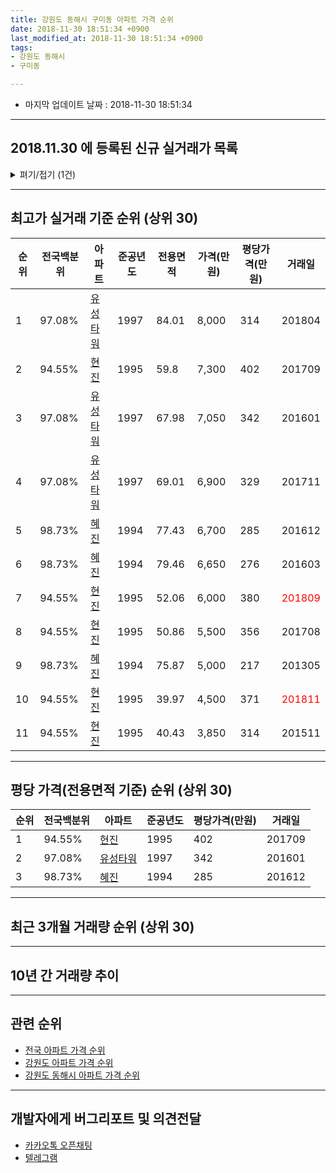 ```yaml
---
title: 강원도 동해시 구미동 아파트 가격 순위
date: 2018-11-30 18:51:34 +0900
last_modified_at: 2018-11-30 18:51:34 +0900
tags:
- 강원도 동해시
- 구미동

---
```


* 마지막 업데이트 날짜 : 2018-11-30 18:51:34

---

## 2018.11.30 에 등록된 신규 실거래가 목록

<details>
<summary>펴기/접기 (1건)</summary>
<div markdown="1">

|아파트|전국백분위|준공년도|전용면적|가격(만원)|평당가격(만원)|거래일|
|---|---|---|---|---|---|---|
|[현진](https://search.naver.com/search.naver?query=%EA%B0%95%EC%9B%90%EB%8F%84+%EB%8F%99%ED%95%B4%EC%8B%9C+%EA%B5%AC%EB%AF%B8%EB%8F%99+%ED%98%84%EC%A7%84)|94.55%|1995|39.97|3,800|313|<span style="color:red">201811</span>|


</div>
</details>

---

## 최고가 실거래 기준 순위 (상위 30)


|순위|전국백분위|아파트|준공년도|전용면적|가격(만원)|평당가격(만원)|거래일|
|---|---|---|---|---|---|---|---|
|1|97.08%|[유성타워](https://search.naver.com/search.naver?query=%EA%B0%95%EC%9B%90%EB%8F%84+%EB%8F%99%ED%95%B4%EC%8B%9C+%EA%B5%AC%EB%AF%B8%EB%8F%99+%EC%9C%A0%EC%84%B1%ED%83%80%EC%9B%8C)|1997|84.01|8,000|314|201804|
|2|94.55%|[현진](https://search.naver.com/search.naver?query=%EA%B0%95%EC%9B%90%EB%8F%84+%EB%8F%99%ED%95%B4%EC%8B%9C+%EA%B5%AC%EB%AF%B8%EB%8F%99+%ED%98%84%EC%A7%84)|1995|59.8|7,300|402|201709|
|3|97.08%|[유성타워](https://search.naver.com/search.naver?query=%EA%B0%95%EC%9B%90%EB%8F%84+%EB%8F%99%ED%95%B4%EC%8B%9C+%EA%B5%AC%EB%AF%B8%EB%8F%99+%EC%9C%A0%EC%84%B1%ED%83%80%EC%9B%8C)|1997|67.98|7,050|342|201601|
|4|97.08%|[유성타워](https://search.naver.com/search.naver?query=%EA%B0%95%EC%9B%90%EB%8F%84+%EB%8F%99%ED%95%B4%EC%8B%9C+%EA%B5%AC%EB%AF%B8%EB%8F%99+%EC%9C%A0%EC%84%B1%ED%83%80%EC%9B%8C)|1997|69.01|6,900|329|201711|
|5|98.73%|[혜진](https://search.naver.com/search.naver?query=%EA%B0%95%EC%9B%90%EB%8F%84+%EB%8F%99%ED%95%B4%EC%8B%9C+%EA%B5%AC%EB%AF%B8%EB%8F%99+%ED%98%9C%EC%A7%84)|1994|77.43|6,700|285|201612|
|6|98.73%|[혜진](https://search.naver.com/search.naver?query=%EA%B0%95%EC%9B%90%EB%8F%84+%EB%8F%99%ED%95%B4%EC%8B%9C+%EA%B5%AC%EB%AF%B8%EB%8F%99+%ED%98%9C%EC%A7%84)|1994|79.46|6,650|276|201603|
|7|94.55%|[현진](https://search.naver.com/search.naver?query=%EA%B0%95%EC%9B%90%EB%8F%84+%EB%8F%99%ED%95%B4%EC%8B%9C+%EA%B5%AC%EB%AF%B8%EB%8F%99+%ED%98%84%EC%A7%84)|1995|52.06|6,000|380|<span style="color:red">201809</span>|
|8|94.55%|[현진](https://search.naver.com/search.naver?query=%EA%B0%95%EC%9B%90%EB%8F%84+%EB%8F%99%ED%95%B4%EC%8B%9C+%EA%B5%AC%EB%AF%B8%EB%8F%99+%ED%98%84%EC%A7%84)|1995|50.86|5,500|356|201708|
|9|98.73%|[혜진](https://search.naver.com/search.naver?query=%EA%B0%95%EC%9B%90%EB%8F%84+%EB%8F%99%ED%95%B4%EC%8B%9C+%EA%B5%AC%EB%AF%B8%EB%8F%99+%ED%98%9C%EC%A7%84)|1994|75.87|5,000|217|201305|
|10|94.55%|[현진](https://search.naver.com/search.naver?query=%EA%B0%95%EC%9B%90%EB%8F%84+%EB%8F%99%ED%95%B4%EC%8B%9C+%EA%B5%AC%EB%AF%B8%EB%8F%99+%ED%98%84%EC%A7%84)|1995|39.97|4,500|371|<span style="color:red">201811</span>|
|11|94.55%|[현진](https://search.naver.com/search.naver?query=%EA%B0%95%EC%9B%90%EB%8F%84+%EB%8F%99%ED%95%B4%EC%8B%9C+%EA%B5%AC%EB%AF%B8%EB%8F%99+%ED%98%84%EC%A7%84)|1995|40.43|3,850|314|201511|


---

## 평당 가격(전용면적 기준) 순위 (상위 30)


|순위|전국백분위|아파트|준공년도|평당가격(만원)|거래일|
|---|---|---|---|---|---|
|1|94.55%|[현진](https://search.naver.com/search.naver?query=%EA%B0%95%EC%9B%90%EB%8F%84+%EB%8F%99%ED%95%B4%EC%8B%9C+%EA%B5%AC%EB%AF%B8%EB%8F%99+%ED%98%84%EC%A7%84)|1995|402|201709|
|2|97.08%|[유성타워](https://search.naver.com/search.naver?query=%EA%B0%95%EC%9B%90%EB%8F%84+%EB%8F%99%ED%95%B4%EC%8B%9C+%EA%B5%AC%EB%AF%B8%EB%8F%99+%EC%9C%A0%EC%84%B1%ED%83%80%EC%9B%8C)|1997|342|201601|
|3|98.73%|[혜진](https://search.naver.com/search.naver?query=%EA%B0%95%EC%9B%90%EB%8F%84+%EB%8F%99%ED%95%B4%EC%8B%9C+%EA%B5%AC%EB%AF%B8%EB%8F%99+%ED%98%9C%EC%A7%84)|1994|285|201612|


---

## 최근 3개월 거래량 순위 (상위 30)


<div style="width:100%;">
    <canvas id="deal_count_ranking" height="250"></canvas>
</div>


<script>
new Chart(document.getElementById("deal_count_ranking"), {
    type: 'horizontalBar',
    data: {
        labels: ['현진'],
        datasets: [{
            label: '실거래 수',
            data: [5],
            borderColor: "rgba(255, 0, 128, 1)",
            backgroundColor: "rgba(255, 0, 128, 0.5)",
            fill: false,
        }]
    },
    options: {
        responsive: true,
        title: {
            display: true,
            text: '최근 3개월 거래량 순위'
        },
        tooltips: {
            mode: 'index',
            intersect: false,
            callbacks: {
                title: function(tooltipItems, data) {
                    return "실거래 수:";
                },
                label: function(tooltipItem, data) {
                    return data.labels[tooltipItem.index] + ": " + tooltipItem.xLabel;
                }
            }
        },
        hover: {
            mode: 'nearest',
            intersect: true
        },
        scales: {
            xAxes: [{
                display: true,
                scaleLabel: {
                    display: true,
                    labelString: '실거래 수'
                },
                ticks: {
                    suggestedMin: 0,
                }
            }],
            yAxes: [{
                display: true,
                ticks: {
                    autoSkip: false,
                    callback: function(value, index, values) {
                        if (value.length > 15)
                            return value.substr(0, 13) + "...";
                        else
                            return value;
                    }
                },
                scaleLabel: {
                    display: false,
                }
            }]
        }
    }
});

</script>


---

## 10년 간 거래량 추이


<div style="width:100%;">
    <canvas id="deal_progress" height="250"></canvas>
</div>

<script>
new Chart(document.getElementById("deal_progress"), {
    type: 'line',
    data: {
        labels: ['200811','200812','200901','200902','200903','200904','200905','200906','200907','200908','200909','200910','200911','200912','201001','201002','201003','201004','201005','201006','201007','201008','201009','201010','201011','201012','201101','201102','201103','201104','201105','201106','201107','201108','201109','201110','201111','201112','201201','201202','201203','201204','201205','201206','201207','201208','201209','201210','201211','201212','201301','201302','201303','201304','201305','201306','201307','201308','201309','201310','201311','201312','201401','201402','201403','201404','201405','201406','201407','201408','201409','201410','201411','201412','201501','201502','201503','201504','201505','201506','201507','201508','201509','201510','201511','201512','201601','201602','201603','201604','201605','201606','201607','201608','201609','201610','201611','201612','201701','201702','201703','201704','201705','201706','201707','201708','201709','201710','201711','201712','201801','201802','201803','201804','201805','201806','201807','201808','201809','201810','201811'],
        datasets: [{
            label: '실거래 수',
            pointRadius: 1,
            data: [0, 0, 1, 0, 2, 3, 0, 1, 1, 1, 1, 0, 1, 1, 2, 1, 1, 0, 1, 2, 0, 0, 1, 2, 0, 0, 0, 1, 1, 1, 1, 2, 2, 2, 1, 3, 0, 0, 0, 1, 1, 0, 2, 0, 2, 0, 0, 1, 2, 1, 0, 0, 2, 3, 2, 0, 1, 0, 3, 2, 1, 0, 1, 0, 1, 0, 0, 1, 1, 1, 1, 0, 0, 0, 1, 0, 1, 1, 2, 0, 2, 1, 0, 1, 3, 1, 2, 0, 3, 0, 2, 2, 1, 0, 2, 1, 0, 3, 0, 0, 0, 1, 1, 0, 0, 4, 1, 1, 1, 1, 0, 2, 2, 3, 0, 0, 0, 0, 1, 0, 4],
            borderColor: "rgba(255, 201, 14, 1)",
            backgroundColor: "rgba(255, 201, 14, 0.5)",
            fill: true,
        }]
    },
    options: {
        responsive: true,
        title: {
            display: true,
            text: '10년간 거래량 추이'
        },
        tooltips: {
            mode: 'index',
            intersect: false,
        },
        hover: {
            mode: 'nearest',
            intersect: true
        },
        scales: {
            xAxes: [{
                display: true,
                scaleLabel: {
                    display: true,
                    labelString: '년/월'
                }
            }],
            yAxes: [{
                display: true,
                ticks: {
                    suggestedMin: 0,
                },
                scaleLabel: {
                    display: true,
                    labelString: '실거래 수'
                }
            }]
        }
    }
});

</script>


---

## 관련 순위

- [전국 아파트 가격 순위](https://inasie.github.io/apt-ranking/전국)
- [강원도 아파트 가격 순위](https://inasie.github.io/apt-ranking/강원도)
- [강원도 동해시 아파트 가격 순위](https://inasie.github.io/apt-ranking/강원도-동해시)


---

## 개발자에게 버그리포트 및 의견전달

- [카카오톡 오픈채팅](https://open.kakao.com/o/gLJUAP4)
- [텔레그램](https://t.me/inasie)

